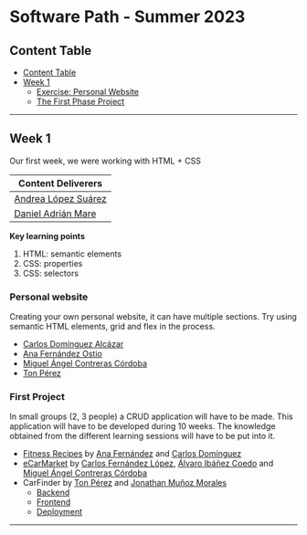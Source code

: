 # Software Path - Summer 2023

## Content Table

- [Content Table](#content-table)
- [Week 1](#week-1)
    - [Exercise: Personal Website](#personal-website)
    - [The First Phase Project](#first-project)

----------------------------------------------------------------
## Week 1
Our first week, we were working with HTML + CSS

| **Content Deliverers** |
|------------------------|
| [Andrea López Suárez](https://github.com/andrealps)        |
| [Daniel Adrián Mare](https://github.com/JustDMare)         |

**Key learning points**

1. HTML: semantic elements
2. CSS: properties
3. CSS: selectors

### Personal website

Creating your own personal website, it can have multiple sections. Try using semantic HTML elements, grid and flex in the process.

- [Carlos Domínguez Alcázar](https://c4rlos99.github.io/Portfolio/)
- [Ana Fernández Ostio](https://anaostio.github.io/portofolio-exercise/)
- [Miguel Ángel Contreras Córdoba](https://macontrerascordoba.github.io/)
- [Ton Pérez](https://uo266575.github.io/joseantoniopm_portfolio/index.html)

### First Project

In small groups (2, 3 people) a CRUD application will have to be made. This application will have to be developed during 10 weeks. The knowledge obtained from the different learning sessions will have to be put into it.

- [Fitness Recipes](https://github.com/AnaOstio/fitness-recipes) by [Ana Fernández](https://github.com/AnaOstio) and [Carlos Domínguez](https://github.com/C4rlos99)
- [eCarMarket](https://github.com/ruky00/eCARMARKET) by [Carlos Fernández López](https://github.com/ruky00), [Álvaro Ibáñez Coedo](https://github.com/UO282206) and [Miguel Ángel Contreras Córdoba](https://github.com/macontrerascordoba)
- CarFinder by [Ton Pérez](https://github.com/UO266575) and [Jonathan Muñoz Morales](https://github.com/jonathanMM97)
  - [Backend](https://github.com/UO266575/CarFinder_Backend)
  - [Frontend](https://github.com/jonathanMM97/CarFinder_Frontend)
  - [Deployment](https://github.com/UO266575/CarFinder_Deployment)

----------------------------------------------------------------
